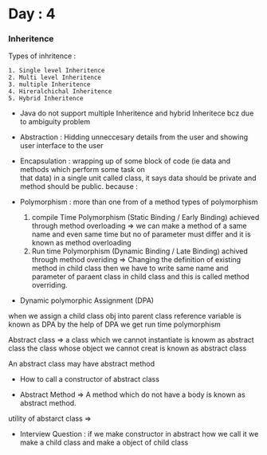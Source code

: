 # Day : 4

### Inheritence

Types of inhritence : 

    1. Single level Inheritence
    2. Multi level Inheritence 
    3. multiple Inheritence 
    4. Hireralchichal Inheritence
    5. Hybrid Inheritence


* Java do not support multiple Inheritence and hybrid Inheritece bcz due to ambiguity problem

* Abstraction : Hidding unneccesary details from the user and showing user interface to the user 

* Encapsulation : wrapping up of some block of code (ie data and methods which perform some task on  
  that data) in a single unit called class, it says data should be private and method should be public.
  because : 

* Polymorphism : more than one from of a method 
types of polymorphism 

    1. compile Time Polymorphism (Static Binding / Early Binding) 
      achieved through method overloading => we can make a method of a same name and even same time but no of parameter must differ and it is known as method overloading
    2. Run time Polymorphism (Dynamic Binding / Late Binding)
      achived through method overiding => Changing the definition of existing method in child class
      then we have to write same name and parameter of paraent class in child class and this is called method overriding.


* Dynamic polymorphic Assignment (DPA)

when we assign a child class obj into parent class reference variable is known as DPA
by the help of DPA we get run time polymorphism

Abstract class => a class which we cannot instantiate is knowm as abstract class
the class whose object we cannot creat is known as abstract class

An abstract class may have abstract method 


* How to call a constructor of abstract class


* Abstract Method => A method which do not have a body is known as abstract method.

 utility of abstarct class => 

* Interview Question : if we make constructor in abstract how we call it
we make a child class and make a object of child class 


